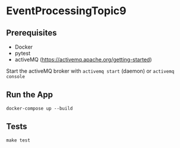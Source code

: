 # EventProcessingTopic9

## Prerequisites

- Docker
- pytest
- activeMQ (https://activemq.apache.org/getting-started)

Start the activeMQ broker with `activemq start` (daemon) or `activemq console`

## Run the App

`docker-compose up --build`

## Tests

`make test`
